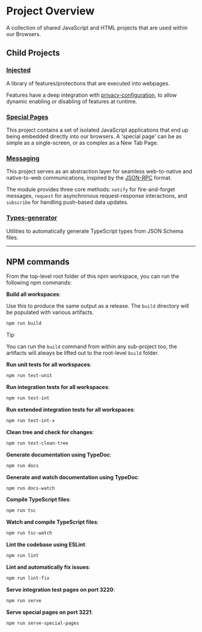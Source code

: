 # Project Overview

A collection of shared JavaScript and HTML projects that are used within our Browsers.

## Child Projects

### [Injected](./injected)

A library of features/protections that are executed into webpages. 

Features have a deep integration with [privacy-configuration](https://github.com/duckduckgo/privacy-configuration),
to allow dynamic enabling or disabling of features at runtime.

### [Special Pages](./special-pages)

This project contains a set of isolated JavaScript applications that end up being embedded directly into
our browsers. A 'special page' can be as simple as a single-screen, or as complex as a New Tab Page.

### [Messaging](./messaging)

This project serves as an abstraction layer for seamless web-to-native and native-to-web
communications, inspired by the [JSON-RPC](https://www.jsonrpc.org/specification) format.

The module provides three core methods: `notify` for fire-and-forget messages, `request` for asynchronous request-response
interactions, and `subscribe` for handling push-based data updates.

### [Types-generator](./types-generator)

Utilities to automatically generate TypeScript types from JSON Schema files.

---

## NPM commands

From the top-level root folder of this npm workspace, you can run the following npm commands:

**Build all workspaces**:

Use this to produce the same output as a release. The `build` directory will be populated with
various artifacts.

```sh
npm run build
```

> [!TIP]
> You can run the `build` command from within any sub-project too, the artifacts will always be
> lifted out to the root-level `build` folder.

**Run unit tests for all workspaces**:

```sh
npm run test-unit
```

**Run integration tests for all workspaces**:
```sh
npm run test-int
```

**Run extended integration tests for all workspaces**:
```sh
npm run test-int-x
```

**Clean tree and check for changes**:
```sh
npm run test-clean-tree
```

**Generate documentation using TypeDoc**:
```sh
npm run docs
```

**Generate and watch documentation using TypeDoc**:
```sh
npm run docs-watch
```

**Compile TypeScript files**:
```sh
npm run tsc
```

**Watch and compile TypeScript files**:
```sh
npm run tsc-watch
```

**Lint the codebase using ESLint**:
```sh
npm run lint
```

**Lint and automatically fix issues**:
```sh
npm run lint-fix
```

**Serve integration test pages on port 3220**:
```sh
npm run serve
```

**Serve special pages on port 3221**:
```sh
npm run serve-special-pages
```
